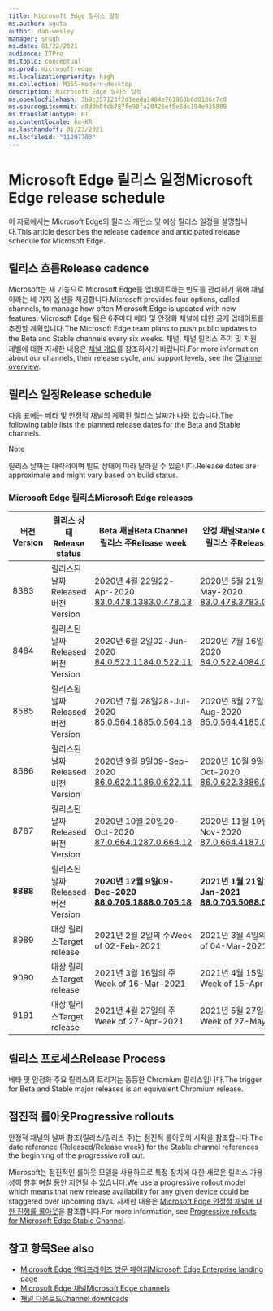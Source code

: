 ```yaml
---
title: Microsoft Edge 릴리스 일정
ms.author: aguta
author: dan-wesley
manager: srugh
ms.date: 01/22/2021
audience: ITPro
ms.topic: conceptual
ms.prod: microsoft-edge
ms.localizationpriority: high
ms.collection: M365-modern-desktop
description: Microsoft Edge 릴리스 일정
ms.openlocfilehash: 3b9c257123f2d1eeda1484e761963b6d0106c7c0
ms.sourcegitcommit: d8d0b0fcb787fe90fa20426ef5e6dc194e935808
ms.translationtype: HT
ms.contentlocale: ko-KR
ms.lasthandoff: 01/23/2021
ms.locfileid: "11297703"
---
```

# <span data-ttu-id="6aa98-103">Microsoft Edge 릴리스 일정</span><span class="sxs-lookup"><span data-stu-id="6aa98-103">Microsoft Edge release schedule</span></span>

<span data-ttu-id="6aa98-104">이 자료에서는 Microsoft Edge의 릴리스 캐던스 및 예상 릴리스 일정을 설명합니다.</span><span class="sxs-lookup"><span data-stu-id="6aa98-104">This article describes the release cadence and anticipated release schedule for Microsoft Edge.</span></span>

## <span data-ttu-id="6aa98-105">릴리스 흐름</span><span class="sxs-lookup"><span data-stu-id="6aa98-105">Release cadence</span></span>

<span data-ttu-id="6aa98-106">Microsoft는 새 기능으로 Microsoft Edge를 업데이트하는 빈도를 관리하기 위해 채널이라는 네 가지 옵션을 제공합니다.</span><span class="sxs-lookup"><span data-stu-id="6aa98-106">Microsoft provides four options, called channels, to manage how often Microsoft Edge is updated with new features.</span></span> <span data-ttu-id="6aa98-107">Microsoft Edge 팀은 6주마다 베타 및 안정화 채널에 대한 공개 업데이트를 추진할 계획입니다.</span><span class="sxs-lookup"><span data-stu-id="6aa98-107">The Microsoft Edge team plans to push public updates to the Beta and Stable channels every six weeks.</span></span> <span data-ttu-id="6aa98-108">채널, 채널 릴리스 주기 및 지원 레벨에 대한 자세한 내용은 [채널 개요](https://docs.microsoft.com/DeployEdge/microsoft-edge-channels#channel-overview)를 참조하시기 바랍니다.</span><span class="sxs-lookup"><span data-stu-id="6aa98-108">For more information about our channels, their release cycle, and support levels, see the [Channel overview](https://docs.microsoft.com/DeployEdge/microsoft-edge-channels#channel-overview).</span></span>

## <span data-ttu-id="6aa98-109">릴리스 일정</span><span class="sxs-lookup"><span data-stu-id="6aa98-109">Release schedule</span></span>

<span data-ttu-id="6aa98-110">다음 표에는 베타 및 안정적 채널의 계획된 릴리스 날짜가 나와 있습니다.</span><span class="sxs-lookup"><span data-stu-id="6aa98-110">The following table lists the planned release dates for the Beta and Stable channels.</span></span>

> [!NOTE]
> <span data-ttu-id="6aa98-111">릴리스 날짜는 대략적이며 빌드 상태에 따라 달라질 수 있습니다.</span><span class="sxs-lookup"><span data-stu-id="6aa98-111">Release dates are approximate and might vary based on build status.</span></span>

### <span data-ttu-id="6aa98-112">Microsoft Edge 릴리스</span><span class="sxs-lookup"><span data-stu-id="6aa98-112">Microsoft Edge releases</span></span>

| <span data-ttu-id="6aa98-113">버전</span><span class="sxs-lookup"><span data-stu-id="6aa98-113">Version</span></span> | <span data-ttu-id="6aa98-114">릴리스 상태</span><span class="sxs-lookup"><span data-stu-id="6aa98-114">Release status</span></span> | <span data-ttu-id="6aa98-115">Beta 채널</span><span class="sxs-lookup"><span data-stu-id="6aa98-115">Beta Channel</span></span><br><span data-ttu-id="6aa98-116">릴리스 주</span><span class="sxs-lookup"><span data-stu-id="6aa98-116">Release week</span></span> | <span data-ttu-id="6aa98-117">안정 채널</span><span class="sxs-lookup"><span data-stu-id="6aa98-117">Stable Channel</span></span><br><span data-ttu-id="6aa98-118">릴리스 주</span><span class="sxs-lookup"><span data-stu-id="6aa98-118">Release week</span></span> |
|---------|-----|------|--------|
| <span data-ttu-id="6aa98-119">83</span><span class="sxs-lookup"><span data-stu-id="6aa98-119">83</span></span> | <span data-ttu-id="6aa98-120">릴리스된 날짜</span><span class="sxs-lookup"><span data-stu-id="6aa98-120">Released</span></span><br><span data-ttu-id="6aa98-121">버전</span><span class="sxs-lookup"><span data-stu-id="6aa98-121">Version</span></span> | <span data-ttu-id="6aa98-122">2020년 4월 22일</span><span class="sxs-lookup"><span data-stu-id="6aa98-122">22-Apr-2020</span></span><br>[<span data-ttu-id="6aa98-123">83.0.478.13</span><span class="sxs-lookup"><span data-stu-id="6aa98-123">83.0.478.13</span></span>](https://docs.microsoft.com/DeployEdge/microsoft-edge-relnote-archive-beta-channel#version-83047813-april-22) | <span data-ttu-id="6aa98-124">2020년 5월 21일</span><span class="sxs-lookup"><span data-stu-id="6aa98-124">21-May-2020</span></span><br> [<span data-ttu-id="6aa98-125">83.0.478.37</span><span class="sxs-lookup"><span data-stu-id="6aa98-125">83.0.478.37</span></span>](https://docs.microsoft.com/DeployEdge/microsoft-edge-relnote-archive-stable-channel#version-83047837-may-21) |
| <span data-ttu-id="6aa98-126">84</span><span class="sxs-lookup"><span data-stu-id="6aa98-126">84</span></span> | <span data-ttu-id="6aa98-127">릴리스된 날짜</span><span class="sxs-lookup"><span data-stu-id="6aa98-127">Released</span></span><br><span data-ttu-id="6aa98-128">버전</span><span class="sxs-lookup"><span data-stu-id="6aa98-128">Version</span></span> | <span data-ttu-id="6aa98-129">2020년 6월 2일</span><span class="sxs-lookup"><span data-stu-id="6aa98-129">02-Jun-2020</span></span><br>[<span data-ttu-id="6aa98-130">84.0.522.11</span><span class="sxs-lookup"><span data-stu-id="6aa98-130">84.0.522.11</span></span>](https://docs.microsoft.com/DeployEdge/microsoft-edge-relnote-archive-beta-channel#version-84052211-june-2) | <span data-ttu-id="6aa98-131">2020년 7월 16일</span><span class="sxs-lookup"><span data-stu-id="6aa98-131">16-Jul-2020</span></span><br> [<span data-ttu-id="6aa98-132">84.0.522.40</span><span class="sxs-lookup"><span data-stu-id="6aa98-132">84.0.522.40</span></span>](https://docs.microsoft.com/DeployEdge/microsoft-edge-relnote-archive-stable-channel#version-84052240-july-16) |
| <span data-ttu-id="6aa98-133">85</span><span class="sxs-lookup"><span data-stu-id="6aa98-133">85</span></span> | <span data-ttu-id="6aa98-134">릴리스된 날짜</span><span class="sxs-lookup"><span data-stu-id="6aa98-134">Released</span></span><br><span data-ttu-id="6aa98-135">버전</span><span class="sxs-lookup"><span data-stu-id="6aa98-135">Version</span></span> | <span data-ttu-id="6aa98-136">2020년 7월 28일</span><span class="sxs-lookup"><span data-stu-id="6aa98-136">28-Jul-2020</span></span><br>[<span data-ttu-id="6aa98-137">85.0.564.18</span><span class="sxs-lookup"><span data-stu-id="6aa98-137">85.0.564.18</span></span>](https://docs.microsoft.com/DeployEdge/microsoft-edge-relnote-archive-beta-channel#version-85056418-july-28)  | <span data-ttu-id="6aa98-138">2020년 8월 27일</span><span class="sxs-lookup"><span data-stu-id="6aa98-138">27-Aug-2020</span></span><br>[<span data-ttu-id="6aa98-139">85.0.564.41</span><span class="sxs-lookup"><span data-stu-id="6aa98-139">85.0.564.41</span></span>](https://docs.microsoft.com/DeployEdge/microsoft-edge-relnote-stable-channel#version-85056441-august-27) |
| <span data-ttu-id="6aa98-140">86</span><span class="sxs-lookup"><span data-stu-id="6aa98-140">86</span></span> | <span data-ttu-id="6aa98-141">릴리스된 날짜</span><span class="sxs-lookup"><span data-stu-id="6aa98-141">Released</span></span><br><span data-ttu-id="6aa98-142">버전</span><span class="sxs-lookup"><span data-stu-id="6aa98-142">Version</span></span> | <span data-ttu-id="6aa98-143">2020년 9월 9일</span><span class="sxs-lookup"><span data-stu-id="6aa98-143">09-Sep-2020</span></span><br>[<span data-ttu-id="6aa98-144">86.0.622.11</span><span class="sxs-lookup"><span data-stu-id="6aa98-144">86.0.622.11</span></span>](https://docs.microsoft.com/DeployEdge/microsoft-edge-relnote-beta-channel#version-86062211-september-9) | <span data-ttu-id="6aa98-145">2020년 10월 9일</span><span class="sxs-lookup"><span data-stu-id="6aa98-145">09-Oct-2020</span></span><br>[<span data-ttu-id="6aa98-146">86.0.622.38</span><span class="sxs-lookup"><span data-stu-id="6aa98-146">86.0.622.38</span></span>](https://docs.microsoft.com/deployedge/microsoft-edge-relnote-stable-channel#version-86062238-october-9) |
| <span data-ttu-id="6aa98-147">87</span><span class="sxs-lookup"><span data-stu-id="6aa98-147">87</span></span> | <span data-ttu-id="6aa98-148">릴리스된 날짜</span><span class="sxs-lookup"><span data-stu-id="6aa98-148">Released</span></span><br><span data-ttu-id="6aa98-149">버전</span><span class="sxs-lookup"><span data-stu-id="6aa98-149">Version</span></span> | <span data-ttu-id="6aa98-150">2020년 10월 20일</span><span class="sxs-lookup"><span data-stu-id="6aa98-150">20-Oct-2020</span></span><br>[<span data-ttu-id="6aa98-151">87.0.664.12</span><span class="sxs-lookup"><span data-stu-id="6aa98-151">87.0.664.12</span></span>](https://docs.microsoft.com/deployedge/microsoft-edge-relnote-beta-channel#version-87066412--october-20) | <span data-ttu-id="6aa98-152">2020년 11월 19일</span><span class="sxs-lookup"><span data-stu-id="6aa98-152">19-Nov-2020</span></span><br>[<span data-ttu-id="6aa98-153">87.0.664.41</span><span class="sxs-lookup"><span data-stu-id="6aa98-153">87.0.664.41</span></span>](https://docs.microsoft.com/deployedge/microsoft-edge-relnote-stable-channel#version-87066441-november-19) |
| **<span data-ttu-id="6aa98-154">88</span><span class="sxs-lookup"><span data-stu-id="6aa98-154">88</span></span>** | <span data-ttu-id="6aa98-155">릴리스된 날짜</span><span class="sxs-lookup"><span data-stu-id="6aa98-155">Released</span></span><br><span data-ttu-id="6aa98-156">버전</span><span class="sxs-lookup"><span data-stu-id="6aa98-156">Version</span></span> | **<span data-ttu-id="6aa98-157">2020년 12월 9일</span><span class="sxs-lookup"><span data-stu-id="6aa98-157">09-Dec-2020</span></span>**<br>**[<span data-ttu-id="6aa98-158">88.0.705.18</span><span class="sxs-lookup"><span data-stu-id="6aa98-158">88.0.705.18</span></span>](https://docs.microsoft.com/deployedge/microsoft-edge-relnote-beta-channel#version-88070518-december-9)** | **<span data-ttu-id="6aa98-159">2021년 1월 21일</span><span class="sxs-lookup"><span data-stu-id="6aa98-159">21-Jan-2021</span></span>**<br>**[<span data-ttu-id="6aa98-160">88.0.705.50</span><span class="sxs-lookup"><span data-stu-id="6aa98-160">88.0.705.50</span></span>](https://docs.microsoft.com/deployedge/microsoft-edge-relnote-stable-channel#version-88070550-january-21)**|
| <span data-ttu-id="6aa98-161">89</span><span class="sxs-lookup"><span data-stu-id="6aa98-161">89</span></span> | <span data-ttu-id="6aa98-162">대상 릴리스</span><span class="sxs-lookup"><span data-stu-id="6aa98-162">Target release</span></span> | <span data-ttu-id="6aa98-163">2021년 2월 2일의 주</span><span class="sxs-lookup"><span data-stu-id="6aa98-163">Week of 02-Feb-2021</span></span> | <span data-ttu-id="6aa98-164">2021년 3월 4일의 주</span><span class="sxs-lookup"><span data-stu-id="6aa98-164">Week of 04-Mar-2021</span></span> |
| <span data-ttu-id="6aa98-165">90</span><span class="sxs-lookup"><span data-stu-id="6aa98-165">90</span></span> | <span data-ttu-id="6aa98-166">대상 릴리스</span><span class="sxs-lookup"><span data-stu-id="6aa98-166">Target release</span></span> | <span data-ttu-id="6aa98-167">2021년 3월 16일의 주</span><span class="sxs-lookup"><span data-stu-id="6aa98-167">Week of 16-Mar-2021</span></span> | <span data-ttu-id="6aa98-168">2021년 4월 15일의 주</span><span class="sxs-lookup"><span data-stu-id="6aa98-168">Week of 15-Apr-2021</span></span> |
| <span data-ttu-id="6aa98-169">91</span><span class="sxs-lookup"><span data-stu-id="6aa98-169">91</span></span> | <span data-ttu-id="6aa98-170">대상 릴리스</span><span class="sxs-lookup"><span data-stu-id="6aa98-170">Target release</span></span> | <span data-ttu-id="6aa98-171">2021년 4월 27일의 주</span><span class="sxs-lookup"><span data-stu-id="6aa98-171">Week of 27-Apr-2021</span></span> | <span data-ttu-id="6aa98-172">2021년 5월 27일의 주</span><span class="sxs-lookup"><span data-stu-id="6aa98-172">Week of 27-May-2021</span></span> |

## <span data-ttu-id="6aa98-173">릴리스 프로세스</span><span class="sxs-lookup"><span data-stu-id="6aa98-173">Release Process</span></span>

<span data-ttu-id="6aa98-174">베타 및 안정화 주요 릴리스의 트리거는 동등한 Chromium 릴리스입니다.</span><span class="sxs-lookup"><span data-stu-id="6aa98-174">The trigger for Beta and Stable major releases is an equivalent Chromium release.</span></span>

## <span data-ttu-id="6aa98-175">점진적 롤아웃</span><span class="sxs-lookup"><span data-stu-id="6aa98-175">Progressive rollouts</span></span>

<span data-ttu-id="6aa98-176">안정적 채널의 날짜 참조(릴리스/릴리스 주)는 점진적 롤아웃의 시작을 참조합니다.</span><span class="sxs-lookup"><span data-stu-id="6aa98-176">The date reference (Released/Release week) for the Stable channel references the beginning of the progressive roll out.</span></span>

<span data-ttu-id="6aa98-177">Microsoft는 점진적인 롤아웃 모델을 사용하므로 특정 장치에 대한 새로운 릴리스 가용성이 향후 며칠 동안 지연될 수 있습니다.</span><span class="sxs-lookup"><span data-stu-id="6aa98-177">We use a progressive rollout model which means that new release availability for any given device could be staggered over upcoming days.</span></span> <span data-ttu-id="6aa98-178">자세한 내용은 [Microsoft Edge 안정적 채널에 대한 진행률 롤아웃](microsoft-edge-update-progressive-rollout.md)을 참조합니다.</span><span class="sxs-lookup"><span data-stu-id="6aa98-178">For more information, see [Progressive rollouts for Microsoft Edge Stable Channel](microsoft-edge-update-progressive-rollout.md).</span></span>

## <span data-ttu-id="6aa98-179">참고 항목</span><span class="sxs-lookup"><span data-stu-id="6aa98-179">See also</span></span>

- [<span data-ttu-id="6aa98-180">Microsoft Edge 엔터프라이즈 방문 페이지</span><span class="sxs-lookup"><span data-stu-id="6aa98-180">Microsoft Edge Enterprise landing page</span></span>](https://aka.ms/EdgeEnterprise)
- [<span data-ttu-id="6aa98-181">Microsoft Edge 채널</span><span class="sxs-lookup"><span data-stu-id="6aa98-181">Microsoft Edge channels</span></span>](microsoft-edge-channels.md)
- [<span data-ttu-id="6aa98-182">채널 다운로드</span><span class="sxs-lookup"><span data-stu-id="6aa98-182">Channel downloads</span></span>](https://www.microsoft.com/edge/business/download)
